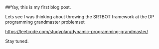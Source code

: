 ##Yay, this is my first blog post.

Lets see I was thinking about throwing the SRTBOT framework at the DP programming grandmaster problemset

https://leetcode.com/studyplan/dynamic-programming-grandmaster/

Stay tuned.

